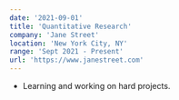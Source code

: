 ```yaml
---
date: '2021-09-01'
title: 'Quantitative Research'
company: 'Jane Street'
location: 'New York City, NY'
range: 'Sept 2021 - Present'
url: 'https://www.janestreet.com'
---
```


- Learning and working on hard projects.
